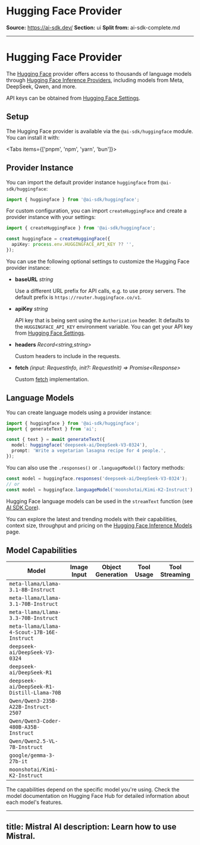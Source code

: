 # Hugging Face Provider

**Source:** https://ai-sdk.dev/
**Section:** ui
**Split from:** ai-sdk-complete.md

---

# Hugging Face Provider

The [Hugging Face](https://huggingface.co/) provider offers access to thousands of language models through [Hugging Face Inference Providers](https://huggingface.co/docs/inference-providers/index), including models from Meta, DeepSeek, Qwen, and more.

API keys can be obtained from [Hugging Face Settings](https://huggingface.co/settings/tokens).

## Setup

The Hugging Face provider is available via the `@ai-sdk/huggingface` module. You can install it with:

<Tabs items={['pnpm', 'npm', 'yarn', 'bun']}>
  <Tab>
    <Snippet text="pnpm add @ai-sdk/huggingface" dark />
  </Tab>
  <Tab>
    <Snippet text="npm install @ai-sdk/huggingface" dark />
  </Tab>
  <Tab>
    <Snippet text="yarn add @ai-sdk/huggingface" dark />
  </Tab>

  <Tab>
    <Snippet text="bun add @ai-sdk/huggingface" dark />
  </Tab>
</Tabs>

## Provider Instance

You can import the default provider instance `huggingface` from `@ai-sdk/huggingface`:

```ts
import { huggingface } from '@ai-sdk/huggingface';
```

For custom configuration, you can import `createHuggingFace` and create a provider instance with your settings:

```ts
import { createHuggingFace } from '@ai-sdk/huggingface';

const huggingface = createHuggingFace({
  apiKey: process.env.HUGGINGFACE_API_KEY ?? '',
});
```

You can use the following optional settings to customize the Hugging Face provider instance:

- **baseURL** _string_

  Use a different URL prefix for API calls, e.g. to use proxy servers.
  The default prefix is `https://router.huggingface.co/v1`.

- **apiKey** _string_

  API key that is being sent using the `Authorization` header. It defaults to
  the `HUGGINGFACE_API_KEY` environment variable. You can get your API key
  from [Hugging Face Settings](https://huggingface.co/settings/tokens).

- **headers** _Record&lt;string,string&gt;_

  Custom headers to include in the requests.

- **fetch** _(input: RequestInfo, init?: RequestInit) => Promise&lt;Response&gt;_

  Custom [fetch](https://developer.mozilla.org/en-US/docs/Web/API/fetch) implementation.

## Language Models

You can create language models using a provider instance:

```ts
import { huggingface } from '@ai-sdk/huggingface';
import { generateText } from 'ai';

const { text } = await generateText({
  model: huggingface('deepseek-ai/DeepSeek-V3-0324'),
  prompt: 'Write a vegetarian lasagna recipe for 4 people.',
});
```

You can also use the `.responses()` or `.languageModel()` factory methods:

```ts
const model = huggingface.responses('deepseek-ai/DeepSeek-V3-0324');
// or
const model = huggingface.languageModel('moonshotai/Kimi-K2-Instruct');
```

Hugging Face language models can be used in the `streamText` function
(see [AI SDK Core](/docs/ai-sdk-core)).

You can explore the latest and trending models with their capabilities, context size, throughput and pricing on the [Hugging Face Inference Models](https://huggingface.co/inference/models) page.

## Model Capabilities

| Model                                       | Image Input         | Object Generation   | Tool Usage          | Tool Streaming      |
| ------------------------------------------- | ------------------- | ------------------- | ------------------- | ------------------- |
| `meta-llama/Llama-3.1-8B-Instruct`          | <Cross size={18} /> | <Check size={18} /> | <Check size={18} /> | <Check size={18} /> |
| `meta-llama/Llama-3.1-70B-Instruct`         | <Cross size={18} /> | <Check size={18} /> | <Check size={18} /> | <Check size={18} /> |
| `meta-llama/Llama-3.3-70B-Instruct`         | <Cross size={18} /> | <Check size={18} /> | <Check size={18} /> | <Check size={18} /> |
| `meta-llama/Llama-4-Scout-17B-16E-Instruct` | <Cross size={18} /> | <Check size={18} /> | <Check size={18} /> | <Check size={18} /> |
| `deepseek-ai/DeepSeek-V3-0324`              | <Cross size={18} /> | <Check size={18} /> | <Check size={18} /> | <Check size={18} /> |
| `deepseek-ai/DeepSeek-R1`                   | <Cross size={18} /> | <Check size={18} /> | <Check size={18} /> | <Check size={18} /> |
| `deepseek-ai/DeepSeek-R1-Distill-Llama-70B` | <Cross size={18} /> | <Check size={18} /> | <Check size={18} /> | <Check size={18} /> |
| `Qwen/Qwen3-235B-A22B-Instruct-2507`        | <Cross size={18} /> | <Check size={18} /> | <Check size={18} /> | <Check size={18} /> |
| `Qwen/Qwen3-Coder-480B-A35B-Instruct`       | <Cross size={18} /> | <Check size={18} /> | <Check size={18} /> | <Check size={18} /> |
| `Qwen/Qwen2.5-VL-7B-Instruct`               | <Check size={18} /> | <Check size={18} /> | <Check size={18} /> | <Check size={18} /> |
| `google/gemma-3-27b-it`                     | <Cross size={18} /> | <Check size={18} /> | <Check size={18} /> | <Check size={18} /> |
| `moonshotai/Kimi-K2-Instruct`               | <Cross size={18} /> | <Check size={18} /> | <Check size={18} /> | <Check size={18} /> |

<Note>
  The capabilities depend on the specific model you're using. Check the model
  documentation on Hugging Face Hub for detailed information about each model's
  features.
</Note>

---
title: Mistral AI
description: Learn how to use Mistral.
---
